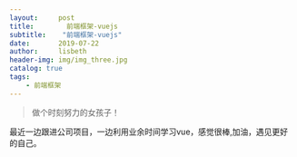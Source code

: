 ```yaml
---
layout:     post
title:        前端框架-vuejs
subtitle:    "前端框架-vuejs"
date:       2019-07-22
author:     lisbeth
header-img: img/img_three.jpg
catalog: true
tags:
    - 前端框架
---
```

>做个时刻努力的女孩子！

 最近一边跟进公司项目，一边利用业余时间学习vue，感觉很棒,加油，遇见更好的自己。
